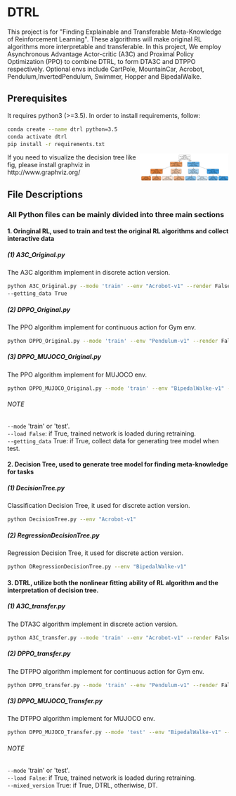 # DTRL
This project is for
"Finding Explainable and Transferable Meta-Knowledge of Reinforcement Learning".
These algorithms will make original RL algorithms more interpretable and transferable. 
In this project, We employ Asynchronous Advantage Actor-critic (A3C)
and Proximal Policy Optimization (PPO) to combine DTRL,
to form DTA3C and DTPPO respectively.
Optional envs include CartPole, MountainCar, Acrobot, Pendulum,InvertedPendulum, Swimmer, Hopper and BipedalWalke.

## Prerequisites 
It requires python3 (>=3.5). 
In order to install requirements, follow:
```bash
conda create --name dtrl python=3.5
conda activate dtrl
pip install -r requirements.txt
```
<img src="dt.png" width=40% align="right" />
If you need to visualize the decision tree like fig, please install graphviz in	http://www.graphviz.org/ 

## File Descriptions

### All Python files can be mainly divided into three main sections

#### 1. Oringinal RL, used to train and test the original RL algorithms and collect interactive data

##### (1) A3C_Original.py
The A3C algorithm implement in discrete action version.
```bash
python A3C_Original.py --mode 'train' --env "Acrobot-v1" --render False --load False
--getting_data True
```
##### (2) DPPO_Original.py
The PPO algorithm implement for continuous action for Gym env.
```bash
python DPPO_Original.py --mode 'train' --env "Pendulum-v1" --render False --load False --getting_data True
```

##### (3) DPPO_MUJOCO_Original.py
The PPO algorithm implement for MUJOCO env.
```bash
python DPPO_MUJOCO_Original.py --mode 'train' --env "BipedalWalke-v1" --render False --load False --getting_data True
```

###### NOTE
`--mode` 'train' or 'test'.  
`--load False`: if True, trained network is loaded during retraining.  
`--getting_data` True: if True, collect data for generating tree model when test.

#### 2. Decision Tree, used to generate tree model for finding meta-knowledge for tasks

##### (1) DecisionTree.py
Classification Decision Tree, it used for discrete action version.
```bash
python DecisionTree.py --env "Acrobot-v1" 
```

##### (2) RegressionDecisionTree.py
Regression Decision Tree, it used for discrete action version.
```bash
python DRegressionDecisionTree.py --env "BipedalWalke-v1" 
```

#### 3. DTRL, utilize both the nonlinear fitting ability of RL algorithm and the interpretation of decision tree.

##### (1) A3C_transfer.py
The DTA3C algorithm implement in discrete action version.
```bash
python A3C_transfer.py --mode 'train' --env "Acrobot-v1" --render False --load False --mixed_version True
```
##### (2) DPPO_transfer.py
The DTPPO algorithm implement for continuous action for Gym env.
```bash
python DPPO_transfer.py --mode 'train' --env "Pendulum-v1" --render False --load False --mixed_version True
```

##### (3) DPPO_MUJOCO_Transfer.py
The DTPPO algorithm implement for MUJOCO env.
```bash
python DPPO_MUJOCO_Transfer.py --mode 'test' --env "BipedalWalke-v1" --render False --load False --mixed_version True
```

###### NOTE
`--mode` 'train' or 'test'.  
`--load False`: if True, trained network is loaded during retraining.  
`--mixed_version` True: if True, DTRL, otheriwise, DT.  
